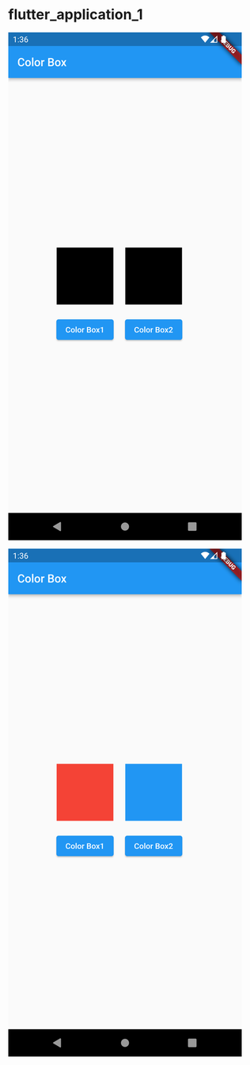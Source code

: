 # flutter_application_1

![alt text](Screenshot_1706688379-1.png) 

![alt text](Screenshot_1706688384-1.png)